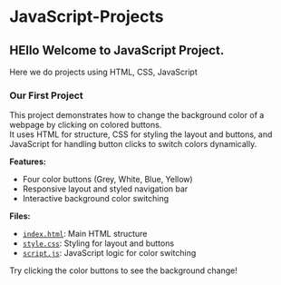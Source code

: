 # JavaScript-Projects

## HEllo Welcome to JavaScript Project.

Here we do projects using HTML, CSS, JavaScript

### Our First Project 

This project demonstrates how to change the background color of a webpage by clicking on colored buttons.  
It uses HTML for structure, CSS for styling the layout and buttons, and JavaScript for handling button clicks to switch colors dynamically.

**Features:**
- Four color buttons (Grey, White, Blue, Yellow)
- Responsive layout and styled navigation bar
- Interactive background color switching

**Files:**
- [`index.html`](color%20changing%20projector/p1_index.html): Main HTML structure
- [`style.css`](color%20changing%20projector/p1_style.css): Styling for layout and buttons
- [`script.js`](color%20changing%20projector/p1_script.js): JavaScript logic for color switching

Try clicking the color buttons to see the background change!